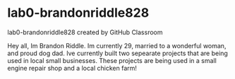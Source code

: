 # lab0-brandonriddle828
lab0-brandonriddle828 created by GitHub Classroom

Hey all, Im Brandon Riddle. Im currently 29, married to a wonderful woman, and proud dog dad.
Ive currently built two sepearate projects that are being used in local small businesses.
These projects are being used in a small engine repair shop and a local chicken farm!
